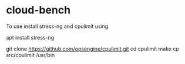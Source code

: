 # cloud-bench

To use install stress-ng and cpulimit using

apt install stress-ng

git clone https://github.com/opsengine/cpulimit.git
cd cpulimit
make
cp src/cpulimit /usr/bin
